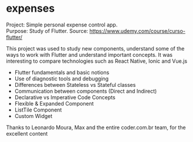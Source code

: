 # expenses

Project: Simple personal expense control app. <br />
Purpose: Study of Flutter.
Source: https://www.udemy.com/course/curso-flutter/

This project was used to study new components, understand some of the ways to work with Flutter and understand important concepts. It was interesting to compare technologies such as React Native, Ionic and Vue.js

* Flutter fundamentals and basic notions
* Use of diagnostic tools and debugging
* Differences between Stateless vs Stateful classes
* Communication between components (Direct and Indirect)
* Declarative vs Imperative Code Concepts
* Flexible & Expanded Component
* ListTile Component
* Custom Widget

Thanks to Leonardo Moura, Max and the entire coder.com.br team, for the excellent content  
